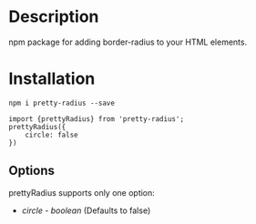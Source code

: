 # Description
npm package for adding border-radius to your HTML elements.
# Installation
`npm i pretty-radius --save`
```
import {prettyRadius} from 'pretty-radius';
prettyRadius({
    circle: false
})

```
## Options
prettyRadius supports only one option:
- _circle_ - _boolean_ (Defaults to false)